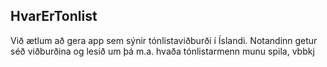 ## HvarErTonlist
Við ætlum að gera app sem sýnir tónlistaviðburði í Íslandi. Notandinn getur séð viðburðina og lesið um þá m.a. hvaða tónlistarmenn munu spila, 
 vbbkj